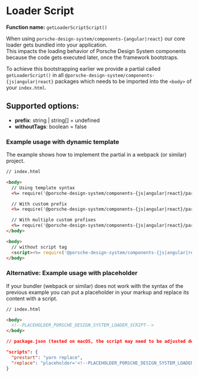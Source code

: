 # Loader Script
**Function name:** `getLoaderScriptScript()`

When using `porsche-design-system/components-{angular|react}` our core loader gets bundled into your application.  
This impacts the loading behavior of Porsche Design System components because the code gets executed later, once the framework bootstraps.

To achieve this bootstrapping earlier we provide a partial called `getLoaderScript()` in all `@porsche-design-system/components-{js|angular|react}` packages which needs to be imported into the `<body>` of your `index.html`.

## Supported options:
- **prefix**: string | string[] = undefined
- **withoutTags**: boolean = false

### Example usage with dynamic template

The example shows how to implement the partial in a webpack (or similar) project.

```html
// index.html

<body>
  // Using template syntax
  <%= require('@porsche-design-system/components-{js|angular|react}/partials').getLoaderScript() %>

  // With custom prefix
  <%= require('@porsche-design-system/components-{js|angular|react}/partials').getLoaderScript({ prefix: 'my-prefix' }) %>

  // With multiple custom prefixes
  <%= require('@porsche-design-system/components-{js|angular|react}/partials').getLoaderScript({ prefix: ['my-prefix', 'another-prefix'] }) %>
</body>

<body>
  // without script tag  
  <script><%= require('@porsche-design-system/components-{js|angular|react}/partials').getLoaderScript({ withoutTags: true }) %></script>
</body>
```

### Alternative: Example usage with placeholder

If your bundler (webpack or similar) does not work with the syntax of the previous example you can put a placeholder in your markup and replace its content with a script.

```html
// index.html

<body>
  <!--PLACEHOLDER_PORSCHE_DESIGN_SYSTEM_LOADER_SCRIPT-->
</body>
``` 

```json
// package.json (tested on macOS, the script may need to be adjusted depending on the operating system used), make sure to adjust the path to the index.html file and use the correct partials package import from your framework {js|angular|react}

"scripts": {
  "prestart": "yarn replace",
  "replace": "placeholder='<!--PLACEHOLDER_PORSCHE_DESIGN_SYSTEM_LOADER_SCRIPT-->' && partial=$placeholder$(node -e 'console.log(require(\"@porsche-design-system/components-js/partials\").getLoaderScript())') && regex=$placeholder'.*' && sed -i '' -E -e \"s@$regex@$partial@\" index.html",
}
```
